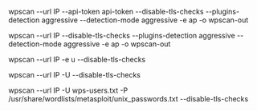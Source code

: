 wpscan --url IP --api-token api-token --disable-tls-checks --plugins-detection aggressive --detection-mode aggressive -e ap -o wpscan-out

wpscan --url IP  --disable-tls-checks --plugins-detection aggressive --detection-mode aggressive -e ap -o wpscan-out

wpscan --url IP -e u --disable-tls-checks

wpscan --url IP -U  --disable-tls-checks


wpscan --url IP -U wps-users.txt -P /usr/share/wordlists/metasploit/unix_passwords.txt --disable-tls-checks